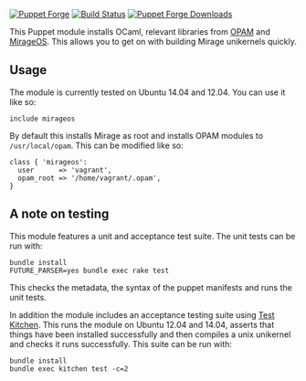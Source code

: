 [![Puppet
Forge](http://img.shields.io/puppetforge/v/garethr/mirageos.svg)](https://forge.puppetlabs.com/garethr/mirageos)
[![Build
Status](https://secure.travis-ci.org/garethr/garethr-mirageos.png)](http://travis-ci.org/garethr/garethr-mirageos)
[![Puppet Forge
Downloads](http://img.shields.io/puppetforge/dt/garethr/mirageos.svg)](https://forge.puppetlabs.com/garethr/mirageos)


This Puppet module installs OCaml, relevant libraries from
[OPAM](http://opam.ocamlpro.com/) and [MirageOS](http://openmirage.org/).
This allows you to get on with building Mirage unikernels quickly.


## Usage

The module is currently tested on Ubuntu 14.04 and 12.04. You can use
it like so:

```puppet
include mirageos
```

By default this installs Mirage as root and installs OPAM modules to
`/usr/local/opam`. This can be modified like so:

```puppet
class { 'mirageos':
  user      => 'vagrant',
  opam_root => '/home/vagrant/.opam',
}
```

## A note on testing

This module features a unit and acceptance test suite. The unit tests
can be run with:

```
bundle install
FUTURE_PARSER=yes bundle exec rake test
```

This checks the metadata, the syntax of the puppet manifests and runs
the unit tests.

In addition the module includes an acceptance testing suite using
[Test Kitchen](http://kitchen.ci/). This runs the module on Ubuntu 12.04
and 14.04, asserts that things have been installed successfully and then
compiles a unix unikernel and checks it runs successfully. This suite
can be run with:

```
bundle install
bundle exec kitchen test -c=2
```
